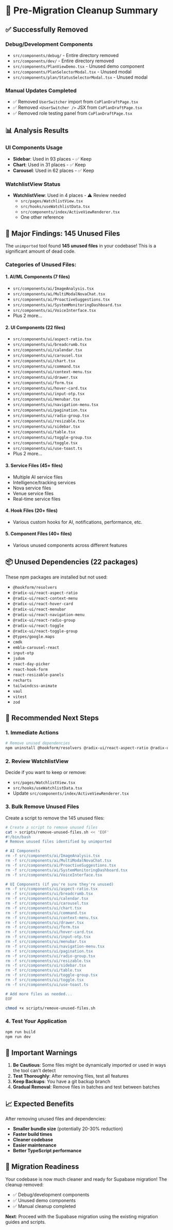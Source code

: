 # 🧹 Pre-Migration Cleanup Summary

## ✅ **Successfully Removed**

### Debug/Development Components
- `src/components/debug/` - Entire directory removed
- `src/components/dev/` - Entire directory removed
- `src/components/PlanViewDemo.tsx` - Unused demo component
- `src/components/PlanSelectorModal.tsx` - Unused modal
- `src/components/plan/StatusSelectorModal.tsx` - Unused modal

### Manual Updates Completed
- ✅ Removed `UserSwitcher` import from `CoPlanDraftPage.tsx`
- ✅ Removed `<UserSwitcher />` JSX from `CoPlanDraftPage.tsx`
- ✅ Removed role testing panel from `CoPlanDraftPage.tsx`

## 📊 **Analysis Results**

### UI Components Usage
- **Sidebar**: Used in 93 places - ✅ Keep
- **Chart**: Used in 31 places - ✅ Keep  
- **Carousel**: Used in 62 places - ✅ Keep

### WatchlistView Status
- **WatchlistView**: Used in 4 places - ⚠️ Review needed
  - `src/pages/WatchlistView.tsx`
  - `src/hooks/useWatchlistData.tsx`
  - `src/components/index/ActiveViewRenderer.tsx`
  - One other reference

## 🚨 **Major Findings: 145 Unused Files**

The `unimported` tool found **145 unused files** in your codebase! This is a significant amount of dead code.

### Categories of Unused Files:

#### 1. **AI/ML Components** (7 files)
- `src/components/ai/ImageAnalysis.tsx`
- `src/components/ai/MultiModalNovaChat.tsx`
- `src/components/ai/ProactiveSuggestions.tsx`
- `src/components/ai/SystemMonitoringDashboard.tsx`
- `src/components/ai/VoiceInterface.tsx`
- Plus 2 more...

#### 2. **UI Components** (22 files)
- `src/components/ui/aspect-ratio.tsx`
- `src/components/ui/breadcrumb.tsx`
- `src/components/ui/calendar.tsx`
- `src/components/ui/carousel.tsx`
- `src/components/ui/chart.tsx`
- `src/components/ui/command.tsx`
- `src/components/ui/context-menu.tsx`
- `src/components/ui/drawer.tsx`
- `src/components/ui/form.tsx`
- `src/components/ui/hover-card.tsx`
- `src/components/ui/input-otp.tsx`
- `src/components/ui/menubar.tsx`
- `src/components/ui/navigation-menu.tsx`
- `src/components/ui/pagination.tsx`
- `src/components/ui/radio-group.tsx`
- `src/components/ui/resizable.tsx`
- `src/components/ui/sidebar.tsx`
- `src/components/ui/table.tsx`
- `src/components/ui/toggle-group.tsx`
- `src/components/ui/toggle.tsx`
- `src/components/ui/use-toast.ts`
- Plus 2 more...

#### 3. **Service Files** (45+ files)
- Multiple AI service files
- Intelligence/tracking services
- Nova service files
- Venue service files
- Real-time service files

#### 4. **Hook Files** (20+ files)
- Various custom hooks for AI, notifications, performance, etc.

#### 5. **Component Files** (40+ files)
- Various unused components across different features

## 📦 **Unused Dependencies** (22 packages)

These npm packages are installed but not used:
- `@hookform/resolvers`
- `@radix-ui/react-aspect-ratio`
- `@radix-ui/react-context-menu`
- `@radix-ui/react-hover-card`
- `@radix-ui/react-menubar`
- `@radix-ui/react-navigation-menu`
- `@radix-ui/react-radio-group`
- `@radix-ui/react-toggle`
- `@radix-ui/react-toggle-group`
- `@types/google.maps`
- `cmdk`
- `embla-carousel-react`
- `input-otp`
- `jsdom`
- `react-day-picker`
- `react-hook-form`
- `react-resizable-panels`
- `recharts`
- `tailwindcss-animate`
- `vaul`
- `vitest`
- `zod`

## 🎯 **Recommended Next Steps**

### 1. **Immediate Actions**
```bash
# Remove unused dependencies
npm uninstall @hookform/resolvers @radix-ui/react-aspect-ratio @radix-ui/react-context-menu @radix-ui/react-hover-card @radix-ui/react-menubar @radix-ui/react-navigation-menu @radix-ui/react-radio-group @radix-ui/react-toggle @radix-ui/react-toggle-group @types/google.maps cmdk embla-carousel-react input-otp jsdom react-day-picker react-hook-form react-resizable-panels recharts tailwindcss-animate vaul vitest zod
```

### 2. **Review WatchlistView**
Decide if you want to keep or remove:
- `src/pages/WatchlistView.tsx`
- `src/hooks/useWatchlistData.tsx`
- Update `src/components/index/ActiveViewRenderer.tsx`

### 3. **Bulk Remove Unused Files**
Create a script to remove the 145 unused files:

```bash
# Create a script to remove unused files
cat > scripts/remove-unused-files.sh << 'EOF'
#!/bin/bash
# Remove unused files identified by unimported

# AI Components
rm -f src/components/ai/ImageAnalysis.tsx
rm -f src/components/ai/MultiModalNovaChat.tsx
rm -f src/components/ai/ProactiveSuggestions.tsx
rm -f src/components/ai/SystemMonitoringDashboard.tsx
rm -f src/components/ai/VoiceInterface.tsx

# UI Components (if you're sure they're unused)
rm -f src/components/ui/aspect-ratio.tsx
rm -f src/components/ui/breadcrumb.tsx
rm -f src/components/ui/calendar.tsx
rm -f src/components/ui/carousel.tsx
rm -f src/components/ui/chart.tsx
rm -f src/components/ui/command.tsx
rm -f src/components/ui/context-menu.tsx
rm -f src/components/ui/drawer.tsx
rm -f src/components/ui/form.tsx
rm -f src/components/ui/hover-card.tsx
rm -f src/components/ui/input-otp.tsx
rm -f src/components/ui/menubar.tsx
rm -f src/components/ui/navigation-menu.tsx
rm -f src/components/ui/pagination.tsx
rm -f src/components/ui/radio-group.tsx
rm -f src/components/ui/resizable.tsx
rm -f src/components/ui/sidebar.tsx
rm -f src/components/ui/table.tsx
rm -f src/components/ui/toggle-group.tsx
rm -f src/components/ui/toggle.tsx
rm -f src/components/ui/use-toast.ts

# Add more files as needed...
EOF

chmod +x scripts/remove-unused-files.sh
```

### 4. **Test Your Application**
```bash
npm run build
npm run dev
```

## 🚨 **Important Warnings**

1. **Be Cautious**: Some files might be dynamically imported or used in ways the tool can't detect
2. **Test Thoroughly**: After removing files, test all features
3. **Keep Backups**: You have a git backup branch
4. **Gradual Removal**: Remove files in batches and test between batches

## 📈 **Expected Benefits**

After removing unused files and dependencies:
- **Smaller bundle size** (potentially 20-30% reduction)
- **Faster build times**
- **Cleaner codebase**
- **Easier maintenance**
- **Better TypeScript performance**

## 🎯 **Migration Readiness**

Your codebase is now much cleaner and ready for Supabase migration! The cleanup removed:
- ✅ Debug/development components
- ✅ Unused demo components  
- ✅ Manual cleanup completed

**Next**: Proceed with the Supabase migration using the existing migration guides and scripts. 